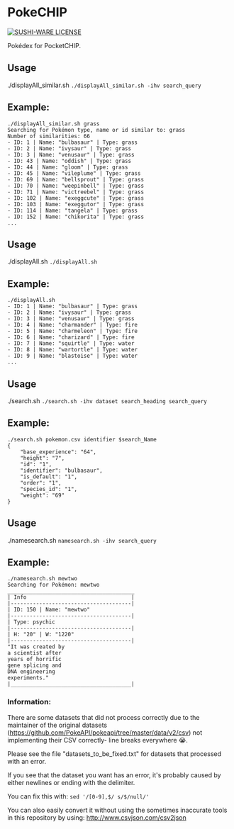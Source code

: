 # PokeCHIP
[![SUSHI-WARE LICENSE](https://img.shields.io/badge/license-SUSHI--WARE%F0%9F%8D%A3-blue.svg)](https://github.com/MakeNowJust/sushi-ware)

Pokédex for PocketCHIP.

## Usage

./displayAll_similar.sh
`./displayAll_similar.sh -ihv search_query`


## Example:

    ./displayAll_similar.sh grass
    Searching for Pokémon type, name or id similar to: grass
    Number of similarities: 66
    - ID: 1 | Name: "bulbasaur" | Type: grass
    - ID: 2 | Name: "ivysaur" | Type: grass
    - ID: 3 | Name: "venusaur" | Type: grass
    - ID: 43 | Name: "oddish" | Type: grass
    - ID: 44 | Name: "gloom" | Type: grass
    - ID: 45 | Name: "vileplume" | Type: grass
    - ID: 69 | Name: "bellsprout" | Type: grass
    - ID: 70 | Name: "weepinbell" | Type: grass
    - ID: 71 | Name: "victreebel" | Type: grass
    - ID: 102 | Name: "exeggcute" | Type: grass
    - ID: 103 | Name: "exeggutor" | Type: grass
    - ID: 114 | Name: "tangela" | Type: grass
    - ID: 152 | Name: "chikorita" | Type: grass
    ...

## Usage

./displayAll.sh
`./displayAll.sh`

## Example:

    ./displayAll.sh
    - ID: 1 | Name: "bulbasaur" | Type: grass
    - ID: 2 | Name: "ivysaur" | Type: grass
    - ID: 3 | Name: "venusaur" | Type: grass
    - ID: 4 | Name: "charmander" | Type: fire
    - ID: 5 | Name: "charmeleon" | Type: fire
    - ID: 6 | Name: "charizard" | Type: fire
    - ID: 7 | Name: "squirtle" | Type: water
    - ID: 8 | Name: "wartortle" | Type: water
    - ID: 9 | Name: "blastoise" | Type: water
    ...


## Usage

./search.sh 
`./search.sh -ihv dataset search_heading search_query`

## Example:

    ./search.sh pokemon.csv identifier $search_Name
    {
        "base_experience": "64",
        "height": "7",
        "id": "1",
        "identifier": "bulbasaur",
        "is_default": "1",
        "order": "1",
        "species_id": "1",
        "weight": "69"
    }

## Usage
./namesearch.sh
`namesearch.sh -ihv search_query`

## Example:

    ./namesearch.sh mewtwo
    Searching for Pokémon: mewtwo
    ________________________________________
    | Info                                 |
    |--------------------------------------|
    | ID: 150 | Name: "mewtwo"
    |--------------------------------------|
    | Type: psychic
    |--------------------------------------|
    | H: "20" | W: "1220"
    |--------------------------------------|
    "It was created by
    a scientist after
    years of horrific
    gene splicing and
    DNA engineering
    experiments."
    |______________________________________|
    
    
### Information:

There are some datasets that did not process correctly due to the maintainer of the original datasets (https://github.com/PokeAPI/pokeapi/tree/master/data/v2/csv) not implementing their CSV correctly- line breaks everywhere :sob:.

Please see the file "datasets_to_be_fixed.txt" for datasets that processed with an error.

If you see that the dataset you want has an error, it's probably caused by either newlines or ending with the delimiter.

You can fix this with: `sed '/[0-9],$/ s/$/null/'`

You can also easily convert it without using the sometimes inaccurate tools in this repository by using: http://www.csvjson.com/csv2json
